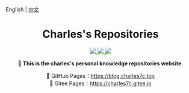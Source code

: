 English | [中文](./README.md)

<h1 align="center">Charles's Repositories</h1>
<p align="center">
	<a href="http://creativecommons.org/licenses/by-sa/4.0/" target="_blank">
		<img src="https://img.shields.io/badge/Post%20License-CC%204.0%20BY--SA-blue.svg">
	</a>
    <a href="https://github.com/Charles7c/charles7c.github.io/blob/main/LICENSE" target="_blank">
		<img src="https://img.shields.io/badge/Code%20License-MIT-blue.svg">
	</a>
	<a href="https://github.com/Charles7c/charles7c.github.io/actions/workflows/deploy-pages.yml" target="_blank">
		<img src="https://github.com/Charles7c/charles7c.github.io/actions/workflows/deploy-pages.yml/badge.svg">
	</a>
</p>
<p align="center">
	📝 <strong>This is the charles's personal knowledge repositories website.</strong>
</p>
<p align="center">
	🐢 GitHub Pages：<a href="https://blog.charles7c.top" target="_blank">https://blog.charles7c.top</a><br> 
	🐇 Gitee Pages：<a href="https://charles7c.gitee.io" target="_blank">https://charles7c.gitee.io</a> 
</p>
